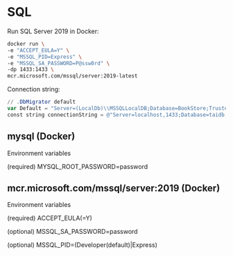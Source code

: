 # SQL

Run SQL Server 2019 in Docker:

```bash
docker run \
-e "ACCEPT_EULA=Y" \
-e "MSSQL_PID=Express" \
-e "MSSQL_SA_PASSWORD=P@ssw0rd" \
-dp 1433:1433 \
mcr.microsoft.com/mssql/server:2019-latest
```

Connection string:

```powershell
// .DbMigrator default
var Default = "Server=(LocalDb)\\MSSQLLocalDB;Database=BookStore;Trusted_Connection=True";
const string connectionString = @"Server=localhost,1433;Database=taidb;User Id=SA;Password=P@ssw0rd";
```

## mysql (Docker)

Environment variables

(required) MYSQL\_ROOT\_PASSWORD=password

## mcr.microsoft.com/mssql/server:2019 (Docker)

Environment variables

(required) ACCEPT\_EULA(=Y)

(optional) MSSQL\_SA\_PASSWORD=password

(optional) MSSQL\_PID=(Developer(default)|Express)



